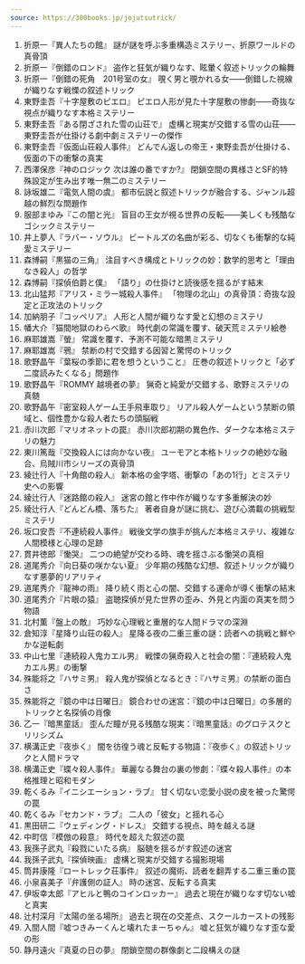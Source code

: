 ```yaml
---
source: https://300books.jp/jojutsutrick/
---
```


1. 折原一『異人たちの館』 謎が謎を呼ぶ多重構造ミステリー、折原ワールドの真骨頂
2. 折原一『倒錯のロンド』 盗作と狂気が織りなす、眩暈く叙述トリックの輪舞
3. 折原一『倒錯の死角　201号室の女』 覗く男と覗かれる女――倒錯した視線が織りなす戦慄の叙述トリック
4. 東野圭吾『十字屋敷のピエロ』 ピエロ人形が見た十字屋敷の惨劇――奇抜な視点が織りなす本格ミステリー
5. 東野圭吾『ある閉ざされた雪の山荘で』 虚構と現実が交錯する雪の山荘――東野圭吾が仕掛ける劇中劇ミステリーの傑作
6. 東野圭吾『仮面山荘殺人事件』 どんでん返しの帝王・東野圭吾が仕掛ける、仮面の下の衝撃の真実
7. 西澤保彦『神のロジック 次は誰の番ですか?』 閉鎖空間の異様さとSF的特殊設定が生み出す唯一無二のミステリー
8. 詠坂雄二『電気人間の虞』 都市伝説と叙述トリックが融合する、ジャンル超越の鮮烈な問題作
9. 服部まゆみ『この闇と光』 盲目の王女が視る世界の反転――美しくも残酷なゴシックミステリー
10. 井上夢人『ラバー・ソウル』 ビートルズの名曲が彩る、切なくも衝撃的な純愛ミステリー
11. 森博嗣『黒猫の三角』 注目すべき構成とトリックの妙：数学的思考と「理由なき殺人」の哲学
12. 森博嗣『探偵伯爵と僕』 「語り」の仕掛けと読後感を揺るがす結末
13. 北山猛邦『アリス・ミラー城殺人事件』 「物理の北山」の真骨頂：奇抜な設定と正攻法のトリック
14. 加納朋子『コッペリア』 人形と人間が織りなす愛と幻想のミステリ
15. 幡大介『猫間地獄のわらべ歌』 時代劇の常識を覆す、破天荒ミステリ絵巻
16. 麻耶雄嵩『螢』 常識を覆す、予測不可能な暗黒ミステリ
17. 麻耶雄嵩『鴉』 禁断の村で交錯する因習と驚愕のトリック
18. 歌野晶午『葉桜の季節に君を想うということ』 圧巻の叙述トリックと「必ず二度読みたくなる」問題作
19. 歌野晶午『ROMMY 越境者の夢』 猟奇と純愛が交錯する、歌野ミステリの真髄
20. 歌野晶午『密室殺人ゲーム王手飛車取り』 リアル殺人ゲームという禁断の領域と、個性豊かな殺人者たちの頭脳戦
21. 赤川次郎『マリオネットの罠』 赤川次郎初期の異色作、ダークな本格ミステリの魅力
22. 東川篤哉『交換殺人には向かない夜』 ユーモアと本格トリックの絶妙な融合、烏賊川市シリーズの真骨頂
23. 綾辻行人『十角館の殺人』 新本格の金字塔、衝撃の「あの1行」とミステリ史への影響
24. 綾辻行人『迷路館の殺人』 迷宮の館と作中作が織りなす多重解決の妙
25. 綾辻行人『どんどん橋、落ちた』 著者自身が謎に挑む、遊び心満載の挑戦型ミステリ
26. 坂口安吾『不連続殺人事件』 戦後文学の旗手が挑んだ本格ミステリ、複雑な人間模様と心理の足跡
27. 貫井徳郎『慟哭』 二つの絶望が交わる時、魂を揺さぶる慟哭の真相
28. 道尾秀介『向日葵の咲かない夏』 少年期の残酷な幻想、叙述トリックが織りなす悪夢的リアリティ
29. 道尾秀介『龍神の雨』 降り続く雨と心の闇、交錯する運命が導く衝撃の結末
30. 道尾秀介『片眼の猿』 盗聴探偵が見た世界の歪み、外見と内面の真実を問う物語
31. 北村薫『盤上の敵』 巧妙な心理戦と重層的な人間ドラマの深淵
32. 倉知淳『星降り山荘の殺人』 星降る夜の二重三重の謎：読者への挑戦と鮮やかな逆転劇
33. 中山七里『連続殺人鬼カエル男』 戦慄の猟奇殺人と社会の闇：『連続殺人鬼カエル男』の衝撃
34. 殊能将之『ハサミ男』 殺人鬼が探偵となるとき：『ハサミ男』の禁断の面白さ
35. 殊能将之『鏡の中は日曜日』 鏡合わせの迷宮：『鏡の中は日曜日』の多層的トリックと名探偵の肖像
36. 乙一『暗黒童話』 歪んだ瞳が見る残酷な現実：『暗黒童話』のグロテスクとリリシズム
37. 横溝正史『夜歩く』 闇を彷徨う魂と反転する物語：『夜歩く』の叙述トリックと人間ドラマ
38. 横溝正史『蝶々殺人事件』 華麗なる舞台の裏の惨劇：『蝶々殺人事件』の本格推理と昭和モダン
39. 乾くるみ『イニシエーション・ラブ』 甘く切ない恋愛小説の皮を被った驚愕の罠
40. 乾くるみ『セカンド・ラブ』 二人の「彼女」と揺れる心
41. 黒田研二『ウェディング・ドレス』 交錯する視点、時を越える謎
42. 中町信『模倣の殺意』 時代を超えた叙述の罠
43. 我孫子武丸『殺戮にいたる病』 脳髄を揺るがす叙述の迷宮
44. 我孫子武丸『探偵映画』 虚構と現実が交錯する撮影現場
45. 筒井康隆『ロートレック荘事件』 叙述の魔術、読者を翻弄する二重三重の罠
46. 小泉喜美子『弁護側の証人』 時の迷宮、反転する真実
47. 伊坂幸太郎『アヒルと鴨のコインロッカー』 過去と現在が織りなす切ない嘘と真実
48. 辻村深月『太陽の坐る場所』 過去と現在の交差点、スクールカーストの残影
49. 入間人間『嘘つきみーくんと壊れたまーちゃん』 嘘と狂気が織りなす歪な愛の形
50. 静月遠火『真夏の日の夢』 閉鎖空間の群像劇と二段構えの謎
